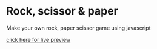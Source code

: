 # Rock, scissor & paper
Make your own rock, paper scissor game using javascript

[click here for live preview](https://panaddamanarata.github.io/schaar-steen-papier/ "panadda's game")


